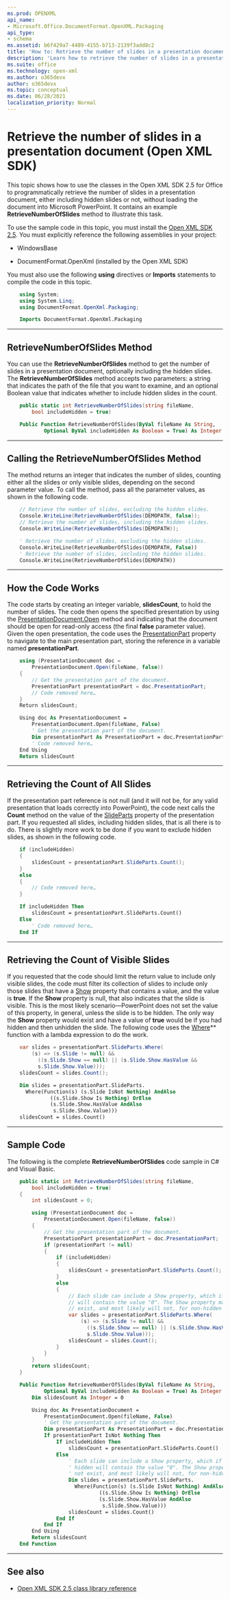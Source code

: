 ```yaml
---
ms.prod: OPENXML
api_name:
- Microsoft.Office.DocumentFormat.OpenXML.Packaging
api_type:
- schema
ms.assetid: b6f429a7-4489-4155-b713-2139f3add8c2
title: 'How to: Retrieve the number of slides in a presentation document (Open XML SDK)'
description: 'Learn how to retrieve the number of slides in a presentation document using the Open XML SDK.'
ms.suite: office
ms.technology: open-xml
ms.author: o365devx
author: o365devx
ms.topic: conceptual
ms.date: 06/28/2021
localization_priority: Normal
---
```

# Retrieve the number of slides in a presentation document (Open XML SDK)

This topic shows how to use the classes in the Open XML SDK 2.5 for
Office to programmatically retrieve the number of slides in a
presentation document, either including hidden slides or not, without
loading the document into Microsoft PowerPoint. It contains an example
**RetrieveNumberOfSlides** method to illustrate
this task.

To use the sample code in this topic, you must install the [Open XML SDK 2.5](https://www.nuget.org/packages/DocumentFormat.OpenXml/2.5.0). You
must explicitly reference the following assemblies in your project:

- WindowsBase

- DocumentFormat.OpenXml (installed by the Open XML SDK)

You must also use the following **using**
directives or **Imports** statements to compile
the code in this topic.

```csharp
    using System;
    using System.Linq;
    using DocumentFormat.OpenXml.Packaging;
```

```vb
    Imports DocumentFormat.OpenXml.Packaging
```

---------------------------------------------------------------------------------

## RetrieveNumberOfSlides Method

You can use the **RetrieveNumberOfSlides**
method to get the number of slides in a presentation document,
optionally including the hidden slides. The **RetrieveNumberOfSlides** method accepts two
parameters: a string that indicates the path of the file that you want
to examine, and an optional Boolean value that indicates whether to
include hidden slides in the count.

```csharp
    public static int RetrieveNumberOfSlides(string fileName, 
        bool includeHidden = true)
```

```vb
    Public Function RetrieveNumberOfSlides(ByVal fileName As String,
            Optional ByVal includeHidden As Boolean = True) As Integer
```

---------------------------------------------------------------------------------
## Calling the RetrieveNumberOfSlides Method

The method returns an integer that indicates the number of slides,
counting either all the slides or only visible slides, depending on the
second parameter value. To call the method, pass all the parameter
values, as shown in the following code.

```csharp
    // Retrieve the number of slides, excluding the hidden slides.
    Console.WriteLine(RetrieveNumberOfSlides(DEMOPATH, false));
    // Retrieve the number of slides, including the hidden slides.
    Console.WriteLine(RetrieveNumberOfSlides(DEMOPATH));
```

```vb
    ' Retrieve the number of slides, excluding the hidden slides.
    Console.WriteLine(RetrieveNumberOfSlides(DEMOPATH, False))
    ' Retrieve the number of slides, including the hidden slides.
    Console.WriteLine(RetrieveNumberOfSlides(DEMOPATH))
```

---------------------------------------------------------------------------------

## How the Code Works

The code starts by creating an integer variable, **slidesCount**, to hold the number of slides. The code then opens the specified presentation by using the [PresentationDocument.Open](https://msdn.microsoft.com/library/office/documentformat.openxml.packaging.presentationdocument.open.aspx) method and indicating that the document should be open for read-only access (the
final **false** parameter value). Given the open presentation, the code uses the [PresentationPart](https://msdn.microsoft.com/library/office/documentformat.openxml.packaging.presentationdocument.presentationpart.aspx) property to navigate to the main presentation part, storing the reference in a variable named **presentationPart**.

```csharp
    using (PresentationDocument doc = 
        PresentationDocument.Open(fileName, false))
    {
        // Get the presentation part of the document.
        PresentationPart presentationPart = doc.PresentationPart;
        // Code removed here…
    }
    Return slidesCount;
```

```vb
    Using doc As PresentationDocument =
        PresentationDocument.Open(fileName, False)
        ' Get the presentation part of the document.
        Dim presentationPart As PresentationPart = doc.PresentationPart
        ' Code removed here…
    End Using
    Return slidesCount
```

---------------------------------------------------------------------------------

## Retrieving the Count of All Slides

If the presentation part reference is not null (and it will not be, for any valid presentation that loads correctly into PowerPoint), the code next calls the **Count** method on the value of the [SlideParts](https://msdn.microsoft.com/library/office/documentformat.openxml.packaging.presentationpart.slideparts.aspx) property of the presentation part. If you requested all slides, including hidden slides, that is all there is to do. There is slightly more work to be done if you want to exclude hidden slides, as shown in the following code.

```csharp
    if (includeHidden)
    {
        slidesCount = presentationPart.SlideParts.Count();
    }
    else
    {
        // Code removed here…
    }
```

```vb
    If includeHidden Then
        slidesCount = presentationPart.SlideParts.Count()
    Else
        ' Code removed here…
    End If
```

---------------------------------------------------------------------------------

## Retrieving the Count of Visible Slides

If you requested that the code should limit the return value to include
only visible slides, the code must filter its collection of slides to
include only those slides that have a [Show](https://msdn.microsoft.com/library/office/documentformat.openxml.presentation.slide.show.aspx) property that contains a value, and
the value is **true**. If the **Show** property is null, that also indicates that
the slide is visible. This is the most likely scenario—PowerPoint does
not set the value of this property, in general, unless the slide is to
be hidden. The only way the **Show** property
would exist and have a value of **true** would
be if you had hidden and then unhidden the slide. The following code
uses the [Where](https://msdn2.microsoft.com/library/bb301979)**
function with a lambda expression to do the work.

```csharp
    var slides = presentationPart.SlideParts.Where(
        (s) => (s.Slide != null) &&
          ((s.Slide.Show == null) || (s.Slide.Show.HasValue && 
          s.Slide.Show.Value)));
    slidesCount = slides.Count();
```

```vb
    Dim slides = presentationPart.SlideParts.
      Where(Function(s) (s.Slide IsNot Nothing) AndAlso
              ((s.Slide.Show Is Nothing) OrElse
              (s.Slide.Show.HasValue AndAlso
               s.Slide.Show.Value)))
    slidesCount = slides.Count()
```

---------------------------------------------------------------------------------

## Sample Code

The following is the complete **RetrieveNumberOfSlides** code sample in C\# and
Visual Basic.

```csharp
    public static int RetrieveNumberOfSlides(string fileName, 
        bool includeHidden = true)
    {
        int slidesCount = 0;

        using (PresentationDocument doc = 
            PresentationDocument.Open(fileName, false))
        {
            // Get the presentation part of the document.
            PresentationPart presentationPart = doc.PresentationPart;
            if (presentationPart != null)
            {
                if (includeHidden)
                {
                    slidesCount = presentationPart.SlideParts.Count();
                }
                else
                {
                    // Each slide can include a Show property, which if hidden 
                    // will contain the value "0". The Show property may not 
                    // exist, and most likely will not, for non-hidden slides.
                    var slides = presentationPart.SlideParts.Where(
                        (s) => (s.Slide != null) &&
                          ((s.Slide.Show == null) || (s.Slide.Show.HasValue && 
                          s.Slide.Show.Value)));
                    slidesCount = slides.Count();
                }
            }
        }
        return slidesCount;
    }
```

```vb
    Public Function RetrieveNumberOfSlides(ByVal fileName As String,
            Optional ByVal includeHidden As Boolean = True) As Integer
        Dim slidesCount As Integer = 0

        Using doc As PresentationDocument =
            PresentationDocument.Open(fileName, False)
            ' Get the presentation part of the document.
            Dim presentationPart As PresentationPart = doc.PresentationPart
            If presentationPart IsNot Nothing Then
                If includeHidden Then
                    slidesCount = presentationPart.SlideParts.Count()
                Else
                    ' Each slide can include a Show property, which if 
                    ' hidden will contain the value "0". The Show property may 
                    ' not exist, and most likely will not, for non-hidden slides.
                    Dim slides = presentationPart.SlideParts.
                      Where(Function(s) (s.Slide IsNot Nothing) AndAlso
                              ((s.Slide.Show Is Nothing) OrElse
                              (s.Slide.Show.HasValue AndAlso
                               s.Slide.Show.Value)))
                    slidesCount = slides.Count()
                End If
            End If
        End Using
        Return slidesCount
    End Function
```

---------------------------------------------------------------------------------

## See also

- [Open XML SDK 2.5 class library reference](/office/open-xml/open-xml-sdk.md)
